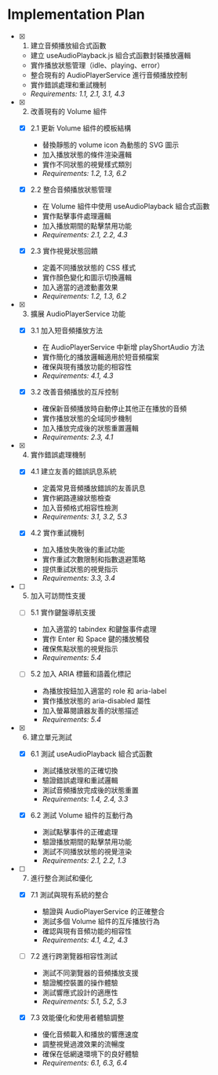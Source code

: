 # Implementation Plan

- [x] 1. 建立音頻播放組合式函數

  - 建立 useAudioPlayback.js 組合式函數封裝播放邏輯
  - 實作播放狀態管理（idle、playing、error）
  - 整合現有的 AudioPlayerService 進行音頻播放控制
  - 實作錯誤處理和重試機制
  - _Requirements: 1.1, 2.1, 3.1, 4.3_

- [x] 2. 改善現有的 Volume 組件

  - [x] 2.1 更新 Volume 組件的模板結構

    - 替換靜態的 volume icon 為動態的 SVG 圖示
    - 加入播放狀態的條件渲染邏輯
    - 實作不同狀態的視覺樣式類別
    - _Requirements: 1.2, 1.3, 6.2_

  - [x] 2.2 整合音頻播放狀態管理

    - 在 Volume 組件中使用 useAudioPlayback 組合式函數
    - 實作點擊事件處理邏輯
    - 加入播放期間的點擊禁用功能
    - _Requirements: 2.1, 2.2, 4.3_

  - [x] 2.3 實作視覺狀態回饋

    - 定義不同播放狀態的 CSS 樣式
    - 實作顏色變化和圖示切換邏輯
    - 加入適當的過渡動畫效果
    - _Requirements: 1.2, 1.3, 6.2_

- [x] 3. 擴展 AudioPlayerService 功能

  - [x] 3.1 加入短音頻播放方法

    - 在 AudioPlayerService 中新增 playShortAudio 方法
    - 實作簡化的播放邏輯適用於短音頻檔案
    - 確保與現有播放功能的相容性
    - _Requirements: 4.1, 4.3_

  - [x] 3.2 改善音頻播放的互斥控制

    - 確保新音頻播放時自動停止其他正在播放的音頻
    - 實作播放狀態的全域同步機制
    - 加入播放完成後的狀態重置邏輯
    - _Requirements: 2.3, 4.1_

- [x] 4. 實作錯誤處理機制

  - [x] 4.1 建立友善的錯誤訊息系統

    - 定義常見音頻播放錯誤的友善訊息
    - 實作網路連線狀態檢查
    - 加入音頻格式相容性檢測
    - _Requirements: 3.1, 3.2, 5.3_

  - [x] 4.2 實作重試機制

    - 加入播放失敗後的重試功能
    - 實作重試次數限制和指數退避策略
    - 提供重試狀態的視覺指示
    - _Requirements: 3.3, 3.4_

- [ ] 5. 加入可訪問性支援

  - [ ] 5.1 實作鍵盤導航支援

    - 加入適當的 tabindex 和鍵盤事件處理
    - 實作 Enter 和 Space 鍵的播放觸發
    - 確保焦點狀態的視覺指示
    - _Requirements: 5.4_

  - [ ] 5.2 加入 ARIA 標籤和語義化標記

    - 為播放按鈕加入適當的 role 和 aria-label
    - 實作播放狀態的 aria-disabled 屬性
    - 加入螢幕閱讀器友善的狀態描述
    - _Requirements: 5.4_

- [x] 6. 建立單元測試

  - [x] 6.1 測試 useAudioPlayback 組合式函數

    - 測試播放狀態的正確切換
    - 驗證錯誤處理和重試邏輯
    - 測試音頻播放完成後的狀態重置
    - _Requirements: 1.4, 2.4, 3.3_

  - [x] 6.2 測試 Volume 組件的互動行為

    - 測試點擊事件的正確處理
    - 驗證播放期間的點擊禁用功能
    - 測試不同播放狀態的視覺渲染
    - _Requirements: 2.1, 2.2, 1.3_

- [ ] 7. 進行整合測試和優化

  - [x] 7.1 測試與現有系統的整合

    - 驗證與 AudioPlayerService 的正確整合
    - 測試多個 Volume 組件的互斥播放行為
    - 確認與現有音頻功能的相容性
    - _Requirements: 4.1, 4.2, 4.3_

  - [ ] 7.2 進行跨瀏覽器相容性測試

    - 測試不同瀏覽器的音頻播放支援
    - 驗證觸控裝置的操作體驗
    - 測試響應式設計的適應性
    - _Requirements: 5.1, 5.2, 5.3_

  - [x] 7.3 效能優化和使用者體驗調整

    - 優化音頻載入和播放的響應速度
    - 調整視覺過渡效果的流暢度
    - 確保在低網速環境下的良好體驗
    - _Requirements: 6.1, 6.3, 6.4_
